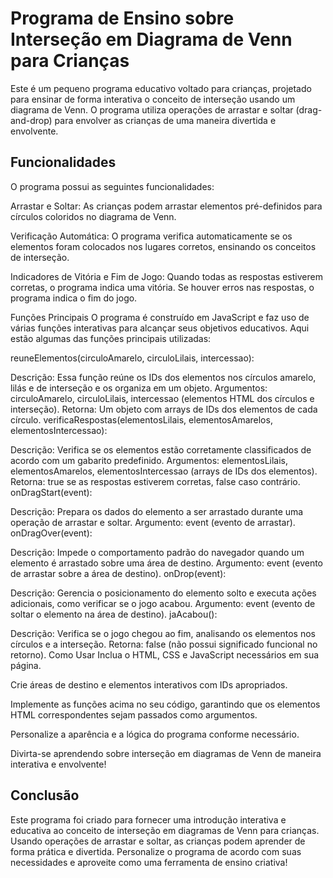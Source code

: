 # Programa de Ensino sobre Interseção em Diagrama de Venn para Crianças
Este é um pequeno programa educativo voltado para crianças, projetado para ensinar de forma interativa o conceito de interseção usando um diagrama de Venn. O programa utiliza operações de arrastar e soltar (drag-and-drop) para envolver as crianças de uma maneira divertida e envolvente.

## Funcionalidades
O programa possui as seguintes funcionalidades:

Arrastar e Soltar: As crianças podem arrastar elementos pré-definidos para círculos coloridos no diagrama de Venn.

Verificação Automática: O programa verifica automaticamente se os elementos foram colocados nos lugares corretos, ensinando os conceitos de interseção.

Indicadores de Vitória e Fim de Jogo: Quando todas as respostas estiverem corretas, o programa indica uma vitória. Se houver erros nas respostas, o programa indica o fim do jogo.

Funções Principais
O programa é construído em JavaScript e faz uso de várias funções interativas para alcançar seus objetivos educativos. Aqui estão algumas das funções principais utilizadas:

reuneElementos(circuloAmarelo, circuloLilais, intercessao):

Descrição: Essa função reúne os IDs dos elementos nos círculos amarelo, lilás e de interseção e os organiza em um objeto.
Argumentos: circuloAmarelo, circuloLilais, intercessao (elementos HTML dos círculos e interseção).
Retorna: Um objeto com arrays de IDs dos elementos de cada círculo.
verificaRespostas(elementosLilais, elementosAmarelos, elementosIntercessao):

Descrição: Verifica se os elementos estão corretamente classificados de acordo com um gabarito predefinido.
Argumentos: elementosLilais, elementosAmarelos, elementosIntercessao (arrays de IDs dos elementos).
Retorna: true se as respostas estiverem corretas, false caso contrário.
onDragStart(event):

Descrição: Prepara os dados do elemento a ser arrastado durante uma operação de arrastar e soltar.
Argumento: event (evento de arrastar).
onDragOver(event):

Descrição: Impede o comportamento padrão do navegador quando um elemento é arrastado sobre uma área de destino.
Argumento: event (evento de arrastar sobre a área de destino).
onDrop(event):

Descrição: Gerencia o posicionamento do elemento solto e executa ações adicionais, como verificar se o jogo acabou.
Argumento: event (evento de soltar o elemento na área de destino).
jaAcabou():

Descrição: Verifica se o jogo chegou ao fim, analisando os elementos nos círculos e a interseção.
Retorna: false (não possui significado funcional no retorno).
Como Usar
Inclua o HTML, CSS e JavaScript necessários em sua página.

Crie áreas de destino e elementos interativos com IDs apropriados.

Implemente as funções acima no seu código, garantindo que os elementos HTML correspondentes sejam passados como argumentos.

Personalize a aparência e a lógica do programa conforme necessário.

Divirta-se aprendendo sobre interseção em diagramas de Venn de maneira interativa e envolvente!

## Conclusão
Este programa foi criado para fornecer uma introdução interativa e educativa ao conceito de interseção em diagramas de Venn para crianças. Usando operações de arrastar e soltar, as crianças podem aprender de forma prática e divertida. Personalize o programa de acordo com suas necessidades e aproveite como uma ferramenta de ensino criativa!
